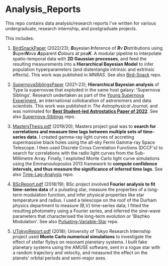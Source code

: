 # Analysis_Reports
This repo contains data analysis/research reports I've written for various undergraduate, research internship, and postgraduate projects.

This includes:

1) [BirdSnackPaper](https://arxiv.org/search/?searchtype=author&query=Ward%2C+S+M) (2022/23); ***B***ayesian ***I***nference of ***R***v ***D***istributions using ***S***uper***N***ova ***A***pparent ***C***olours at pea***K***. A modular pipeline to interpolate spatio-temporal data with **2D Gaussian processes**, and feed the resulting measurements into a **Hierarchical Bayesian Model** to infer population hyperparameters (and distentangle intrinsic and extrinsic effects). This work was published in *MNRAS*. See also [Bird-Snack](https://github.com/sam-m-ward/birdsnack/tree/main) repo.

2) [SupernovaSiblingsPaper](https://ui.adsabs.harvard.edu/abs/2022arXiv220910558W/abstract) (2021-23); **Hierarchical Bayesian analysis** of Type Ia supernovae that exploded in the same host galaxy: 'Supernova Siblings'. Research undertaken as part of the [Young Supernova Experiment](https://yse.ucsc.edu), an international collobaration of astronomers and data scientists. This work was published in *The Astrophysical Journal*, and was nominated for [**Best Student-led Astrostatics Paper of 2022**](http://astrostat.org/competition/). See also [Supernova-Siblings](https://github.com/sam-m-ward/Supernova-Siblings) repo.

<!--- 3) [PhD1stYearReport.pdf](https://github.com/sam-m-ward/Analysis_Reports/blob/main/PhD1stYearReport.pdf) (2020/21); Various PhD mini-projects undertaken during my first year, including: **Gaussian process interpolation of time-series, Hierarchical Bayesian Inference in Stan, and big-data grid search for parameter correlations**. GP-regression involved fitting Foundation DR1 data to extract features across ~100's of supernova light curves. I used these features to infer populations trends, by performing hierarchical linear regression in a probabilistic programming language called Stan. I also searched for correlations between these light curve features and the measured ejecta velocity, doing a grid search and computing p-values to determine detection significance. --->

3) [MastersThesis.pdf](https://github.com/sam-m-ward/Analysis_Reports/blob/main/MastersThesis.pdf) (2019/20); Masters project goal was to **search for correlations and measure time lags between multiple sets of time-series data**. I created gamma-ray light curves of accreting supermassive black holes using the all-sky Fermi Gamma-ray Space Telescope. I then used Discrete Cross Correlation Functions (DCCF's) to search for correlations with the radio light curves from the Sub-Millimetre Array. Finally, I exploited Monte Carlo light curve simulations using the Emmanoulopoulos 2013 framework to **compute confidence intervals, and thus measure the significance of inferred time lags**. See also [Time-Lag-Analysis](https://github.com/sam-m-ward/Time-Lag-Analysis) repo.

4) [BScReport.pdf](https://github.com/sam-m-ward/Analysis_Reports/blob/main/BScReport.pdf) (2018/19); BSc project involved **Fourier analysis to fit time-series data** of a pulsating star, measure the properties of a long-term modulation function, and infer physical properties like star temperature and radius. I used a telescope on the roof of the Durham physics department to measure (B,V) time-series data; I fitted the resulting photometry using a Fourier series, and inferred the sine-wave parameters that characterised the long-term evolution or 'Blazhko Modulation'. See also [Pulsating-Variable-Star](https://github.com/sam-m-ward/Pulsating-Variable-Star) repo.

5) [UTokyoReport.pdf](https://github.com/sam-m-ward/Analysis_Reports/blob/main/UTokyoReport.pdf) (2018); University of Tokyo Research Internship project used **Monte Carlo numerical simulations** to investigate the effect of stellar flybys on resonant planetary systems. I built fake planetary systems using the AMUSE software, sent in a rogue star with a random trajectory and velocity, and measured the effect on the planets' orbital periods and semi-major axes.
